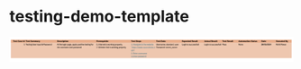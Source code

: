 # testing-demo-template

<img alt="screenshot of test case" src="https://github.com/rohitpawar47/testing-demo-template/blob/53ba0b4371b0ad81ae6459416f34246f3ea72be6/screenshot-092.png">
